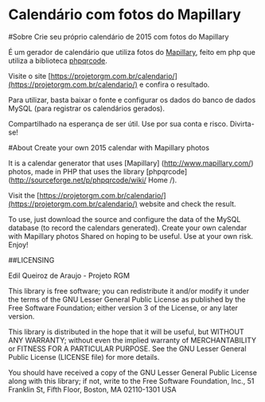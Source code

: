 Calendário com fotos do Mapillary
========

#Sobre
Crie seu próprio calendário de 2015 com fotos do Mapillary

É um gerador de calendário que utiliza fotos do [Mapillary](http://www.mapillary.com/), feito em php que utiliza a biblioteca [phpqrcode](http://sourceforge.net/p/phpqrcode/wiki/Home/).

Visite o site [https://projetorgm.com.br/calendario/](https://projetorgm.com.br/calendario/) e confira o resultado.

Para utilizar, basta baixar o fonte e configurar os dados do banco de dados MySQL (para registrar os calendários gerados).

Compartilhado na esperança de ser útil. Use por sua conta e risco. Divirta-se!

#About
Create your own 2015 calendar with Mapillary photos

It is a calendar generator that uses [Mapillary] (http://www.mapillary.com/) photos, made in PHP that uses the library [phpqrcode] (http://sourceforge.net/p/phpqrcode/wiki/ Home /).

Visit the [https://projetorgm.com.br/calendario/](https://projetorgm.com.br/calendario/) website and check the result.

To use, just download the source and configure the data of the MySQL database (to record the calendars generated).
Create your own calendar with Mapillary photos
Shared on hoping to be useful. Use at your own risk. Enjoy!

##LICENSING

Edil Queiroz de Araujo - Projeto RGM 

This library is free software; you can redistribute it and/or modify it under
the terms of the GNU Lesser General Public License as published by the Free
Software Foundation; either version 3 of the License, or any later version.

This library is distributed in the hope that it will be useful, but WITHOUT ANY
WARRANTY; without even the implied warranty of MERCHANTABILITY or FITNESS FOR A
PARTICULAR PURPOSE. See the GNU Lesser General Public License (LICENSE file)
for more details.

You should have received a copy of the GNU Lesser General Public License along
with this library; if not, write to the Free Software Foundation, Inc., 51
Franklin St, Fifth Floor, Boston, MA 02110-1301 USA
